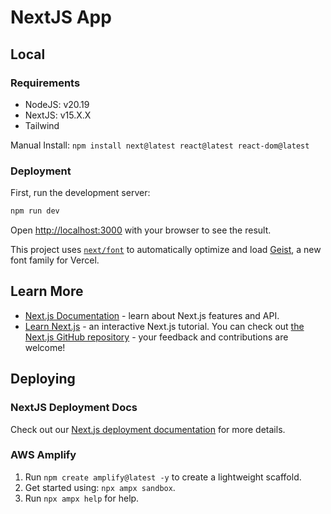 # NextJS App
## Local
### Requirements
* NodeJS: v20.19
* NextJS: v15.X.X
* Tailwind

Manual Install: `npm install next@latest react@latest react-dom@latest`

### Deployment
First, run the development server:

```bash
npm run dev
```

Open [http://localhost:3000](http://localhost:3000) with your browser to see the result.

This project uses [`next/font`](https://nextjs.org/docs/app/building-your-application/optimizing/fonts) to automatically optimize and load [Geist](https://vercel.com/font), a new font family for Vercel.

## Learn More
- [Next.js Documentation](https://nextjs.org/docs) - learn about Next.js features and API.
- [Learn Next.js](https://nextjs.org/learn) - an interactive Next.js tutorial.
You can check out [the Next.js GitHub repository](https://github.com/vercel/next.js) - your feedback and contributions are welcome!

## Deploying
### NextJS Deployment Docs
Check out our [Next.js deployment documentation](https://nextjs.org/docs/app/building-your-application/deploying) for more details.

### AWS Amplify
1. Run `npm create amplify@latest -y` to create a lightweight scaffold.
2. Get started using: `npx ampx sandbox`.
3. Run `npx ampx help` for help.
